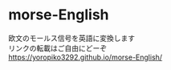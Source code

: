 # morse-English
欧文のモールス信号を英語に変換します<br>
リンクの転載はご自由にどーぞ<br>
https://yoropiko3292.github.io/morse-English/
